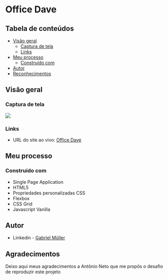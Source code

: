 # Office Dave

## Tabela de conteúdos

- [Visão geral](#visao-geral)
  - [Captura de tela](#captura-de-tela)
  - [Links](#links)
- [Meu processo](#meu-processo)
  - [Construído com](#construido-com)
- [Autor](#autor)
- [Reconhecimentos](#reconhecimentos)

## Visão geral

### Captura de tela

![](./screenshot.jpg)

### Links

- URL do site ao vivo: [Office Dave](https://office-dave.netlify.app/)

## Meu processo

### Construído com

- Single Page Application
- HTML5
- Propriedades personalizadas CSS
- Flexbox
- CSS Grid
- Javascript Vanilla

## Autor

- Linkedin - [Gabriel Müller](https://www.linkedin.com/in/gabrielmulleer/)

## Agradecimentos

Deixo aqui meus agradecimentos a Antônio Neto que me propôs o desafio de reproduzir este projeto
